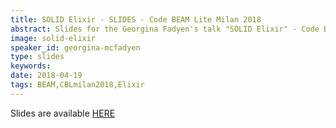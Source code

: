 ```yaml
---
title: SOLID Elixir - SLIDES - Code BEAM Lite Milan 2018
abstract: Slides for the Georgina Fadyen's talk "SOLID Elixir" - Code BEAM Lite Milan 2018
image: solid-elixir
speaker_id: georgina-mcfadyen
type: slides
keywords: 
date: 2018-04-19
tags: BEAM,CBLmilan2018,Elixir
---
```

Slides are available&nbsp;<a href="http://s3.amazonaws.com/erlang-conferences-production/media/files/000/000/870/original/Georgina_McFadyen_-_SOLID_Elixir.compressed.pdf?1524057251" target="_blank">HERE</a>
